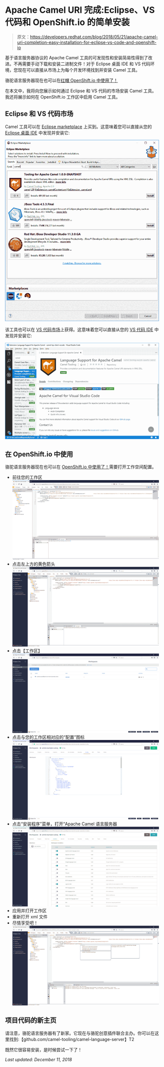 # Apache Camel URI 完成:Eclipse、VS 代码和 OpenShift.io 的简单安装

> 原文：<https://developers.redhat.com/blog/2018/05/21/apache-camel-uri-completion-easy-installation-for-eclipse-vs-code-and-openshift-io>

基于语言服务器协议的 Apache Camel 工具的可发现性和安装简易性得到了改进。不再需要手动下载和安装二进制文件！对于 Eclipse 桌面 IDE 和 VS 代码环境，您现在可以直接从市场上为每个开发环境找到并安装 Camel 工具。

骆驼语言服务器现在也可以在[红帽 OpenShift.io 中使用了！](http://openshift.io/)

在本文中，我将向您展示如何通过 Eclipse 和 VS 代码的市场安装 Camel 工具。我还将展示如何在 OpenShift.io 工作区中启用 Camel 工具。

## Eclipse 和 VS 代码市场

Camel 工具可以在 [Eclipse marketplace](https://marketplace.eclipse.org/content/apache-camel-language-server) 上买到。这意味着您可以直接从您的 [Eclipse 桌面 IDE](https://www.eclipse.org/ide/) 中发现并安装它:

![Language Support for Apache Camel extension entry displayed when searching for Camel in Eclipse Marketplace](img/8dc2392e522aa2aaedc482f8eb1e44da.png)

该工具也可以在 [VS 代码市场](https://marketplace.visualstudio.com/items?itemName=camel-tooling.vscode-apache-camel)上获得。这意味着您可以直接从您的 [VS 代码 IDE](https://code.visualstudio.com/) 中发现并安装它:

![Language Support for Apache Camel extension entry displayed when searching for Camel in VS Code Extension manager](img/70ca1409f0a58e6d0ea96fd06af0a95a.png)

## 在 OpenShift.io 中使用

骆驼语言服务器现在也可以在 [OpenShift.io 中使用了！](http://openshift.io/)需要打开工作空间配置。

*   前往您的工作区
    ![](img/58e6ac7acd6a2b56cbd699c721e9cc89.png)
*   点击左上方的黄色箭头![](img/f599791960776f53c025351f6a169e6e.png)
*   点击【工作区】![](img/f5c2da03af94429dc569ff2b743b65e3.png)
*   点击与您的工作区相对应的“配置”图标![](img/89538aef45648527129be2b6f14351d3.png)
*   点击“安装程序”菜单，打开“Apache Camel 语言服务器![](img/ab748f49a92d2505fe6d3957d05d3998.png)
*   应用并打开工作区
*   重新打开 xml 文件
*   尽情享受吧！
    ![](img/f70a1203dec00eeb6346bdcde1a6c357.png)

## 项目代码的新主页

请注意，骆驼语言服务器有了新家。它现在与骆驼创意插件联合主办。你可以在这里找到:【github.com/camel-tooling/camel-language-server】T2

既然它很容易安装，是时候尝试一下了！

*Last updated: December 11, 2018*